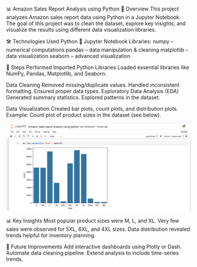 📊 Amazon Sales Report Analysis using Python
📌 Overview
This project analyzes Amazon sales report data using Python in a Jupyter Notebook.
The goal of this project was to clean the dataset, explore key insights, and visualize the results using different data visualization libraries.

🛠️ Technologies Used
Python 🐍
Jupyter Notebook
Libraries:
numpy – numerical computations
pandas – data manipulation & cleaning
matplotlib – data visualization
seaborn – advanced visualization

📂 Steps Performed
Imported Python Libraries
Loaded essential libraries like NumPy, Pandas, Matplotlib, and Seaborn.

Data Cleaning
Removed missing/duplicate values.
Handled inconsistent formatting.
Ensured proper data types.
Exploratory Data Analysis (EDA)
Generated summary statistics.
Explored patterns in the dataset.

Data Visualization
Created bar plots, count plots, and distribution plots.
Example: Count plot of product sizes in the dataset (see below).


![plot preview](https://github.com/Yogita2409/Amazon-sales-analysis-using-jupyter-notebook/blob/master/preview.png)

📊 Key Insights
Most popular product sizes were M, L, and XL.
Very few sales were observed for 5XL, 6XL, and 4XL sizes.
Data distribution revealed trends helpful for inventory planning.

📌 Future Improvements
Add interactive dashboards using Plotly or Dash.
Automate data cleaning pipeline.
Extend analysis to include time-series trends.

